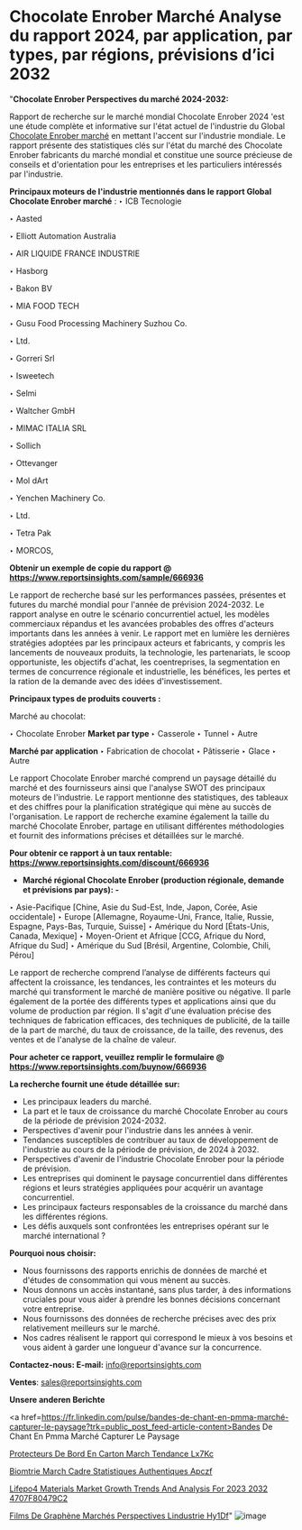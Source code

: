# Chocolate Enrober Marché Analyse du rapport 2024, par application, par types, par régions, prévisions d’ici 2032

"<strong>Chocolate Enrober Perspectives du marché 2024-2032:</strong>

Rapport de recherche sur le marché mondial Chocolate Enrober 2024 'est une étude complète et informative sur l'état actuel de l'industrie du Global <a href=https://www.reportsinsights.com/sample/666936>Chocolate Enrober marché</a> en mettant l'accent sur l'industrie mondiale. Le rapport présente des statistiques clés sur l'état du marché des Chocolate Enrober fabricants du marché mondial et constitue une source précieuse de conseils et d'orientation pour les entreprises et les particuliers intéressés par l'industrie.

<strong>Principaux moteurs de l'industrie mentionnés dans le rapport Global Chocolate Enrober marché</strong> :
‣ ICB Tecnologie

‣ Aasted

‣ Elliott Automation Australia

‣ AIR LIQUIDE FRANCE INDUSTRIE

‣ Hasborg

‣ Bakon BV

‣ MIA FOOD TECH

‣ Gusu Food Processing Machinery Suzhou Co.

‣ Ltd.

‣ Gorreri Srl

‣ Isweetech

‣ Selmi

‣ Waltcher GmbH

‣ MIMAC ITALIA SRL

‣ Sollich

‣ Ottevanger

‣ Mol dArt

‣ Yenchen Machinery Co.

‣ Ltd.

‣ Tetra Pak

‣ MORCOS,

<strong>Obtenir un exemple de copie du rapport @ <a href=https://www.reportsinsights.com/sample/666936>https://www.reportsinsights.com/sample/666936</a></strong>

Le rapport de recherche basé sur les performances passées, présentes et futures du marché mondial pour l'année de prévision 2024-2032. Le rapport analyse en outre le scénario concurrentiel actuel, les modèles commerciaux répandus et les avancées probables des offres d'acteurs importants dans les années à venir. Le rapport met en lumière les dernières stratégies adoptées par les principaux acteurs et fabricants, y compris les lancements de nouveaux produits, la technologie, les partenariats, le scoop opportuniste, les objectifs d'achat, les coentreprises, la segmentation en termes de concurrence régionale et industrielle, les bénéfices, les pertes et la ration de la demande avec des idées d'investissement.

<strong>Principaux types de produits couverts :</strong>

Marché au chocolat:

‣  Chocolate Enrober <strong> Market <strong> par type </strong> </strong>
‣ Casserole
‣ Tunnel
‣ Autre

<strong>Marché par application </strong>
‣ Fabrication de chocolat
‣ Pâtisserie
‣ Glace
‣ Autre

Le rapport Chocolate Enrober marché comprend un paysage détaillé du marché et des fournisseurs ainsi que l'analyse SWOT des principaux moteurs de l'industrie. Le rapport mentionne des statistiques, des tableaux et des chiffres pour la planification stratégique qui mène au succès de l'organisation. Le rapport de recherche examine également la taille du marché Chocolate Enrober, partage en utilisant différentes méthodologies et fournit des informations précises et détaillées sur le marché.

<strong>Pour obtenir ce rapport à un taux rentable: <a href=https://www.reportsinsights.com/discount/666936>https://www.reportsinsights.com/discount/666936</a></strong>
<ul>
  <li><strong>Marché régional Chocolate Enrober (production régionale, demande et prévisions par pays): -</strong></li>
</ul>
‣ Asie-Pacifique [Chine, Asie du Sud-Est, Inde, Japon, Corée, Asie occidentale]
‣ Europe [Allemagne, Royaume-Uni, France, Italie, Russie, Espagne, Pays-Bas, Turquie, Suisse]
‣ Amérique du Nord [États-Unis, Canada, Mexique]
‣ Moyen-Orient et Afrique [CCG, Afrique du Nord, Afrique du Sud]
‣ Amérique du Sud [Brésil, Argentine, Colombie, Chili, Pérou]

Le rapport de recherche comprend l’analyse de différents facteurs qui affectent la croissance, les tendances, les contraintes et les moteurs du marché qui transforment le marché de manière positive ou négative. Il parle également de la portée des différents types et applications ainsi que du volume de production par région. Il s'agit d'une évaluation précise des techniques de fabrication efficaces, des techniques de publicité, de la taille de la part de marché, du taux de croissance, de la taille, des revenus, des ventes et de l'analyse de la chaîne de valeur.

<strong>Pour acheter ce rapport, veuillez remplir le formulaire @   <a href=https://www.reportsinsights.com/buynow/666936>https://www.reportsinsights.com/buynow/666936</a></strong>

<strong>La recherche fournit une étude détaillée sur:</strong>
<ul>
  <li>Les principaux leaders du marché.</li>
  <li>La part et le taux de croissance du marché Chocolate Enrober au cours de la période de prévision 2024-2032.</li>
  <li>Perspectives d'avenir pour l'industrie dans les années à venir.</li>
  <li>Tendances susceptibles de contribuer au taux de développement de l'industrie au cours de la période de prévision, de 2024 à 2032.</li>
  <li>Perspectives d'avenir de l'industrie Chocolate Enrober pour la période de prévision.</li>
  <li>Les entreprises qui dominent le paysage concurrentiel dans différentes régions et leurs stratégies appliquées pour acquérir un avantage concurrentiel.</li>
  <li>Les principaux facteurs responsables de la croissance du marché dans les différentes régions.</li>
  <li>Les défis auxquels sont confrontées les entreprises opérant sur le marché international ?</li>
</ul>
<strong>Pourquoi nous choisir:</strong>
<ul>
  <li>Nous fournissons des rapports enrichis de données de marché et d'études de consommation qui vous mènent au succès.</li>
  <li>Nous donnons un accès instantané, sans plus tarder, à des informations cruciales pour vous aider à prendre les bonnes décisions concernant votre entreprise.</li>
  <li>Nous fournissons des données de recherche précises avec des prix relativement meilleurs sur le marché.</li>
  <li>Nos cadres réalisent le rapport qui correspond le mieux à vos besoins et vous aident à garder une longueur d'avance sur la concurrence.</li>
</ul>
<strong>Contactez-nous:
</strong><strong>E-mail:</strong> <a href=mailto:info@reportsinsights.com>info@reportsinsights.com</a>

<strong>Ventes</strong>: <a href=mailto:sales@reportsinsights.com>sales@reportsinsights.com</a>

<strong>Unsere anderen Berichte</strong>

<a href=https://fr.linkedin.com/pulse/bandes-de-chant-en-pmma-marché-capturer-le-paysage?trk=public_post_feed-article-content>Bandes De Chant En Pmma Marché Capturer Le Paysage</a>

<a href=https://www.linkedin.com/pulse/protecteurs-de-bord-en-carton-march%C3%A9-tendance-lx7kc/>Protecteurs De Bord En Carton March Tendance Lx7Kc</a>

<a href=https://www.linkedin.com/pulse/biom%C3%A9trie-march%C3%A9-cadre-statistiques-authentiques-apczf/>Biomtrie March Cadre Statistiques Authentiques Apczf</a>

<a href=https://medium.com/@singhaakesh50/lifepo4-materials-market-growth-trends-and-analysis-for-2023-2032-4707f80479c2>Lifepo4 Materials Market Growth Trends And Analysis For 2023 2032 4707F80479C2</a>

<a href=https://fr.linkedin.com/pulse/films-de-graphène-marchés-perspectives-lindustrie-hy1df/>Films De Graphène Marchés Perspectives Lindustrie Hy1Df</a>"
![image](https://github.com/daminid12/RImarketgrowth/assets/158430485/6bbffbc5-2811-4347-a831-3a6f1117c4c8)
